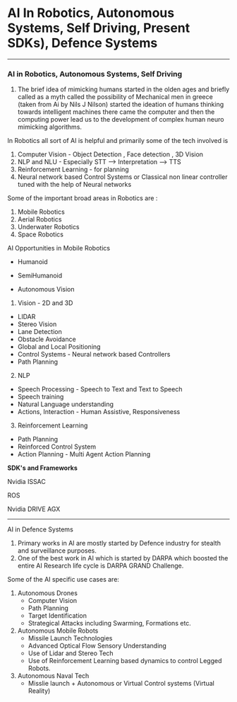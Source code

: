 # AI In Robotics, Autonomous Systems, Self Driving, Present SDKs), Defence Systems

---

### AI in Robotics, Autonomous Systems, Self Driving

1. The brief idea of mimicking humans started in the olden ages and briefly called as a myth called the possibility of Mechanical men in greece (taken from Ai by Nils J Nilson) started the ideation of humans thinking towards intelligent machines there came the computer and then the computing power lead us to the development of complex human neuro mimicking algorithms.

In Robotics all sort of AI is helpful and primarily some of the tech involved is 

1. Computer Vision - Object Detection , Face detection , 3D Vision
2. NLP and NLU - Especially STT —> Interpretation —> TTS 
3. Reinforcement Learning -  for planning 
4. Neural network based Control Systems or Classical non linear controller tuned with the help of Neural networks

Some of the important broad areas in Robotics are :

1. Mobile Robotics
2. Aerial Robotics
3. Underwater Robotics
4. Space Robotics

AI Opportunities in Mobile Robotics

- Humanoid

- SemiHumanoid
- Autonomous Vision

1. Vision - 2D and 3D 
- LIDAR
- Stereo Vision
- Lane Detection
- Obstacle Avoidance
- Global and Local Positioning
- Control Systems - Neural network based Controllers
- Path Planning

2.  NLP 

- Speech Processing - Speech to Text and Text to Speech
- Speech training
- Natural Language understanding
- Actions, Interaction - Human Assistive, Responsiveness

3. Reinforcement Learning

- Path Planning
- Reinforced Control System
- Action Planning - Multi Agent Action Planning

**SDK's and Frameworks**

Nvidia ISSAC

ROS

Nvidia DRIVE AGX

---

AI in Defence Systems

1. Primary works in AI are mostly started by Defence industry for stealth and surveillance purposes.
2. One of the best work in AI which is started by DARPA which boosted the entire AI Research life cycle is DARPA GRAND Challenge.

Some of the  AI specific use cases are:

1. Autonomous Drones 
    - Computer Vision
    - Path Planning
    - Target Identification
    - Strategical Attacks including Swarming, Formations etc.
2. Autonomous Mobile Robots
    - Missile Launch Technologies
    - Advanced Optical Flow Sensory Understanding
    - Use of Lidar and Stereo Tech
    - Use of Reinforcement Learning based dynamics to control Legged Robots.
3. Autonomous Naval Tech
    - Misslie launch + Autonomous or Virtual Control systems (Virtual Reality)